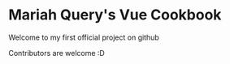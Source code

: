# Mariah Query's Vue Cookbook
Welcome to my first official project on github

Contributors are welcome :D

